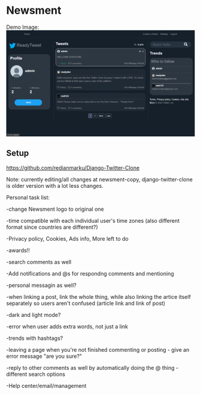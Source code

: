 # Newsment

Demo Image:
![](TwitterDemo.png)

## Setup

https://github.com/redianmarku/Django-Twitter-Clone 

Note: currently editing/all changes at newsment-copy, django-twitter-clone is older version with a lot less changes. 

Personal task list: 

-change Newsment logo to original one

-time compatible with each individual user's time zones (also different format since countries are different?)

-Privacy policy, Cookies, Ads info, More left to do 

-awards!!

-search comments as well

-Add notifications and @s for respondng comments and mentioning

-personal messagin as well? 

-when linking a post, link the whole thing, while also linking the artice itself separately so users aren't confused (article link and link of post)

-dark and light mode? 

-error when user adds extra words, not just a link

-trends with hashtags?

-leaving a page when you're not finished commenting or posting - give an error message "are you sure?" 

-reply to other comments as well by automatically doing the @ thing 
-different search options

-Help center/email/management
